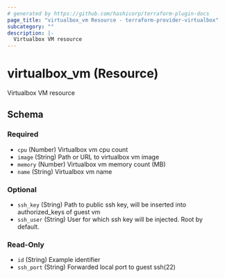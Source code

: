 ```yaml
---
# generated by https://github.com/hashicorp/terraform-plugin-docs
page_title: "virtualbox_vm Resource - terraform-provider-virtualbox"
subcategory: ""
description: |-
  Virtualbox VM resource
---
```


# virtualbox_vm (Resource)

Virtualbox VM resource



<!-- schema generated by tfplugindocs -->
## Schema

### Required

- `cpu` (Number) Virtualbox vm cpu count
- `image` (String) Path or URL to virtualbox vm image
- `memory` (Number) Virtualbox vm memory count (MB)
- `name` (String) Virtualbox vm name

### Optional

- `ssh_key` (String) Path to public ssh key, will be inserted into authorized_keys of guest vm
- `ssh_user` (String) User for which ssh key will be injected. Root by default.

### Read-Only

- `id` (String) Example identifier
- `ssh_port` (String) Forwarded local port to guest ssh(22)
